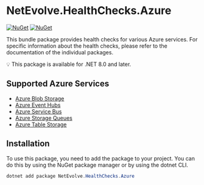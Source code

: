 # NetEvolve.HealthChecks.Azure

[![NuGet](https://img.shields.io/nuget/v/NetEvolve.HealthChecks.Azure?logo=nuget)](https://www.nuget.org/packages/NetEvolve.HealthChecks.Azure/)
[![NuGet](https://img.shields.io/nuget/dt/NetEvolve.HealthChecks.Azure?logo=nuget)](https://www.nuget.org/packages/NetEvolve.HealthChecks.Azure/)

This bundle package provides health checks for various Azure services. For specific information about the health checks, please refer to the documentation of the individual packages.

:bulb: This package is available for .NET 8.0 and later.

## Supported Azure Services

- [Azure Blob Storage](https://www.nuget.org/packages/NetEvolve.HealthChecks.Azure.Blobs/)
- [Azure Event Hubs](https://www.nuget.org/packages/NetEvolve.HealthChecks.Azure.EventHubs/)
- [Azure Service Bus](https://www.nuget.org/packages/NetEvolve.HealthChecks.Azure.ServiceBus/)
- [Azure Storage Queues](https://www.nuget.org/packages/NetEvolve.HealthChecks.Azure.Queues/)
- [Azure Table Storage](https://www.nuget.org/packages/NetEvolve.HealthChecks.Azure.Tables/)

## Installation
To use this package, you need to add the package to your project. You can do this by using the NuGet package manager or by using the dotnet CLI.
```powershell
dotnet add package NetEvolve.HealthChecks.Azure
```